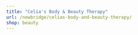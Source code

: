 ```yaml
---
title: "Celia's Body & Beauty Therapy"
url: /newbridge/celias-body-and-beauty-therapy/
shop: beauty
---
```

